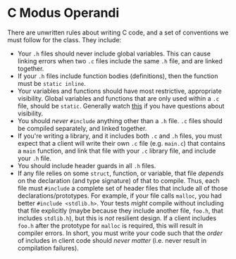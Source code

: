 # C Modus Operandi

There are unwritten rules about writing C code, and a set of conventions we must follow for the class.
They include:

- Your `.h` files should never include global variables.
	This can cause linking errors when two `.c` files include the same `.h` file, and are linked together.
- If your `.h` files include function bodies (definitions), then the function must be `static inline`.
- Your variables and functions should have most restrictive, appropriate visibility.
	Global variables and functions that are only used within a `.c` file, should be `static`.
	Generally watch [this](https://www.youtube.com/watch?v=P8g4B9c0i8A&t=490s) if you have questions about visibility.
- You should *never* `#include` anything other than a `.h` file.
	`.c` files should be compiled separately, and linked together.
- If you're writing a library, and it includes both `.c` and `.h` files, you must expect that a client will write their own `.c` file (e.g. `main.c`) that contains a `main` function, and link that file with your `.c` library file, and include your `.h` file.
- You should include header guards in all `.h` files.
- If any file relies on some `struct`, function, or variable, that file *depends* on the declaration (and type signature) of that to compile.
	Thus, each file must `#include` a complete set of header files that include all of those declarations/prototypes.
	For example, if your file calls `malloc`, you had better `#include <stdlib.h>`.
	Your tests *might* compile without including that file explicitly (maybe because they include another file, `foo.h`, that includes `stdlib.h`), but this is *not* resilient design.
	If a client includes `foo.h` after the prototype for `malloc` is required, this will result in compiler errors.
	In short, you must write your code such that the *order* of includes in client code should *never matter* (i.e. never result in compilation failures).
